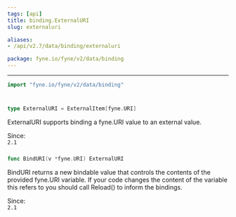 ```yaml
---
tags: [api]
title: binding.ExternalURI
slug: externaluri

aliases:
- /api/v2.7/data/binding/externaluri

package: fyne.io/fyne/v2/data/binding
---
```



---
```go
import "fyne.io/fyne/v2/data/binding"
```

#

###

```go
type ExternalURI = ExternalItem[fyne.URI]
```

ExternalURI supports binding a fyne.URI value to an external value.


<div class="since">Since: <code>
2.1</code></div>

###

```go
func BindURI(v *fyne.URI) ExternalURI
```
BindURI returns a new bindable value that controls the contents of the provided fyne.URI variable. If your code changes the content of the variable this refers to you should call Reload() to inform the bindings.


<div class="since">Since: <code>
2.1</code></div>
